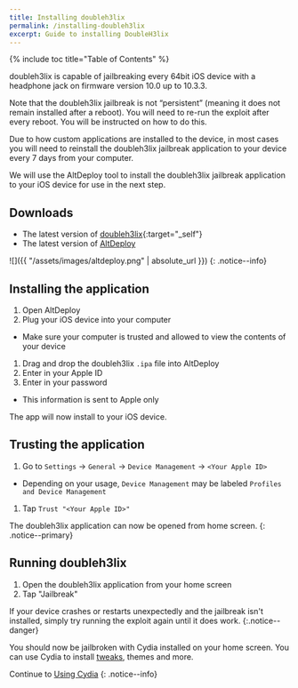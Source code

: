 ```yaml
---
title: Installing doubleh3lix
permalink: /installing-doubleh3lix
excerpt: Guide to installing DoubleH3lix
---
```


{% include toc title="Table of Contents" %}

doubleh3lix is capable of jailbreaking every 64bit iOS device with a headphone jack on firmware version 10.0 up to 10.3.3.

Note that the doubleh3lix jailbreak is not “persistent” (meaning it does not remain installed after a reboot). You will need to re-run the exploit after every reboot. You will be instructed on how to do this.

Due to how custom applications are installed to the device, in most cases you will need to reinstall the doubleh3lix jailbreak application to your device every 7 days from your computer.

We will use the AltDeploy tool to install the doubleh3lix jailbreak application to your iOS device for use in the next step.

## Downloads

- The latest version of [doubleh3lix](https://doubleh3lix.tihmstar.net/ipa/doubleH3lix-RC8.ipa){:target="_self"}
- The latest version of [AltDeploy](https://github.com/pixelomer/AltDeploy/releases)

![]({{ "/assets/images/altdeploy.png" | absolute_url }})
{: .notice--info}

## Installing the application

1. Open AltDeploy
1. Plug your iOS device into your computer
  - Make sure your computer is trusted and allowed to view the contents of your device
1. Drag and drop the doubleh3lix `.ipa` file into AltDeploy
1. Enter in your Apple ID
1. Enter in your password
  - This information is sent to Apple only

The app will now install to your iOS device.

## Trusting the application

1. Go to `Settings` -> `General` -> `Device Management` -> `<Your Apple ID>`
  - Depending on your usage, `Device Management` may be labeled `Profiles and Device Management`
1. Tap `Trust "<Your Apple ID>"`

The doubleh3lix application can now be opened from home screen.
{: .notice--primary}

## Running doubleh3lix

1. Open the doubleh3lix application from your home screen
1. Tap "Jailbreak"

If your device crashes or restarts unexpectedly and the jailbreak isn't installed, simply try running the exploit again until it does work.
{:.notice--danger}

You should now be jailbroken with Cydia installed on your home screen. You can use Cydia to install [tweaks](faq#tweaks), themes and more.

Continue to [Using Cydia](using-cydia)
{: .notice--info}

